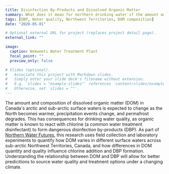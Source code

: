 ```yaml
---
title: Disinfection By-Products and Dissolved Organic Matter
summary: What does it mean for northern drinking water if the amount and form of DOM changes with a warming climate?
tags: [DBP, Water quality, Northwest Territories, DOM composition]
date: "2020-05-01"

# Optional external URL for project (replaces project detail page).
external_link: ""

image:
  caption: Wekweeti Water Treatment Plant
  focal_point: ""
  preview_only: false

# Slides (optional).
#   Associate this project with Markdown slides.
#   Simply enter your slide deck's filename without extension.
#   E.g. `slides = "example-slides"` references `content/slides/example-slides.md`.
#   Otherwise, set `slides = ""`.
---
```


The amount and composition of dissolved organic matter (DOM) in Canada's arctic and sub-arctic surface waters is expected to change as the North becomes warmer, precipitation events change, and permafrost degrades. This has consequences for drinking water quality, as organic matter is known to react with chlorine (a common water treatment disinfectant) to form dangerous disinfection by-products (DBP). As part of [Northern Water Futures](https://northernwaterfutures.wordpress.com/), this research uses field collection and laboratory experiments to quantify how DOM varies in different surface waters across sub-arctic Northwest Territories, Canada, and how differences in DOM quantity and quality influence chlorine addition and DBP formation. Understanding the relationship between DOM and DBP will allow for better predicitions to source water quality and treatment options under a changing climate.
